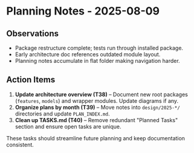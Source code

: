 # Planning Notes - 2025-08-09

## Observations
- Package restructure complete; tests run through installed package.
- Early architecture doc references outdated module layout.
- Planning notes accumulate in flat folder making navigation harder.

## Action Items
1. **Update architecture overview (T38)** – Document new root packages (`features`, `models`) and wrapper modules. Update diagrams if any.
2. **Organize plans by month (T39)** – Move notes into `design/2025-*/` directories and update `PLAN_INDEX.md`.
3. **Clean up TASKS.md (T40)** – Remove redundant "Planned Tasks" section and ensure open tasks are unique.

These tasks should streamline future planning and keep documentation consistent.
